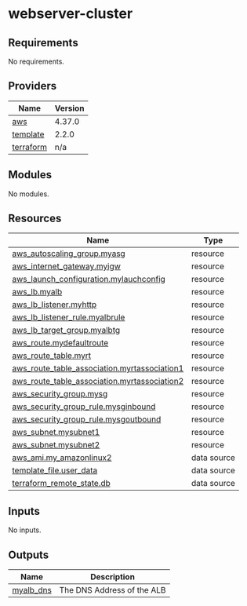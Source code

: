 # webserver-cluster

<!-- BEGINNING OF PRE-COMMIT-TERRAFORM DOCS HOOK -->
## Requirements

No requirements.

## Providers

| Name | Version |
|------|---------|
| <a name="provider_aws"></a> [aws](#provider\_aws) | 4.37.0 |
| <a name="provider_template"></a> [template](#provider\_template) | 2.2.0 |
| <a name="provider_terraform"></a> [terraform](#provider\_terraform) | n/a |

## Modules

No modules.

## Resources

| Name | Type |
|------|------|
| [aws_autoscaling_group.myasg](https://registry.terraform.io/providers/hashicorp/aws/latest/docs/resources/autoscaling_group) | resource |
| [aws_internet_gateway.myigw](https://registry.terraform.io/providers/hashicorp/aws/latest/docs/resources/internet_gateway) | resource |
| [aws_launch_configuration.mylauchconfig](https://registry.terraform.io/providers/hashicorp/aws/latest/docs/resources/launch_configuration) | resource |
| [aws_lb.myalb](https://registry.terraform.io/providers/hashicorp/aws/latest/docs/resources/lb) | resource |
| [aws_lb_listener.myhttp](https://registry.terraform.io/providers/hashicorp/aws/latest/docs/resources/lb_listener) | resource |
| [aws_lb_listener_rule.myalbrule](https://registry.terraform.io/providers/hashicorp/aws/latest/docs/resources/lb_listener_rule) | resource |
| [aws_lb_target_group.myalbtg](https://registry.terraform.io/providers/hashicorp/aws/latest/docs/resources/lb_target_group) | resource |
| [aws_route.mydefaultroute](https://registry.terraform.io/providers/hashicorp/aws/latest/docs/resources/route) | resource |
| [aws_route_table.myrt](https://registry.terraform.io/providers/hashicorp/aws/latest/docs/resources/route_table) | resource |
| [aws_route_table_association.myrtassociation1](https://registry.terraform.io/providers/hashicorp/aws/latest/docs/resources/route_table_association) | resource |
| [aws_route_table_association.myrtassociation2](https://registry.terraform.io/providers/hashicorp/aws/latest/docs/resources/route_table_association) | resource |
| [aws_security_group.mysg](https://registry.terraform.io/providers/hashicorp/aws/latest/docs/resources/security_group) | resource |
| [aws_security_group_rule.mysginbound](https://registry.terraform.io/providers/hashicorp/aws/latest/docs/resources/security_group_rule) | resource |
| [aws_security_group_rule.mysgoutbound](https://registry.terraform.io/providers/hashicorp/aws/latest/docs/resources/security_group_rule) | resource |
| [aws_subnet.mysubnet1](https://registry.terraform.io/providers/hashicorp/aws/latest/docs/resources/subnet) | resource |
| [aws_subnet.mysubnet2](https://registry.terraform.io/providers/hashicorp/aws/latest/docs/resources/subnet) | resource |
| [aws_ami.my_amazonlinux2](https://registry.terraform.io/providers/hashicorp/aws/latest/docs/data-sources/ami) | data source |
| [template_file.user_data](https://registry.terraform.io/providers/hashicorp/template/latest/docs/data-sources/file) | data source |
| [terraform_remote_state.db](https://registry.terraform.io/providers/hashicorp/terraform/latest/docs/data-sources/remote_state) | data source |

## Inputs

No inputs.

## Outputs

| Name | Description |
|------|-------------|
| <a name="output_myalb_dns"></a> [myalb\_dns](#output\_myalb\_dns) | The DNS Address of the ALB |
<!-- END OF PRE-COMMIT-TERRAFORM DOCS HOOK -->
